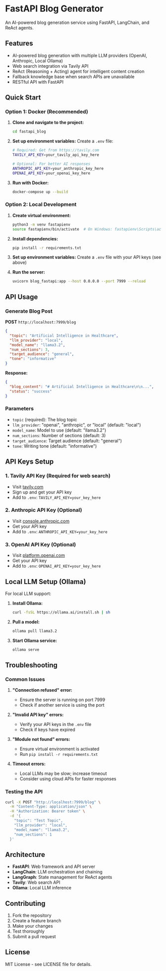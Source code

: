 # FastAPI Blog Generator

An AI-powered blog generation service using FastAPI, LangChain, and ReAct agents.

## Features

- AI-powered blog generation with multiple LLM providers (OpenAI, Anthropic, Local Ollama)
- Web search integration via Tavily API
- ReAct (Reasoning + Acting) agent for intelligent content creation
- Fallback knowledge base when search APIs are unavailable
- RESTful API with FastAPI

## Quick Start

### Option 1: Docker (Recommended)

1. **Clone and navigate to the project:**
   ```bash
   cd fastapi_blog
   ```

2. **Set up environment variables:**
   Create a `.env` file:
   ```bash
   # Required: Get from https://tavily.com
   TAVILY_API_KEY=your_tavily_api_key_here
   
   # Optional: For better AI responses
   ANTHROPIC_API_KEY=your_anthropic_key_here
   OPENAI_API_KEY=your_openai_key_here
   ```

3. **Run with Docker:**
   ```bash
   docker-compose up --build
   ```

### Option 2: Local Development

1. **Create virtual environment:**
   ```bash
   python3 -m venv fastapienv
   source fastapienv/bin/activate  # On Windows: fastapienv\Scripts\activate
   ```

2. **Install dependencies:**
   ```bash
   pip install -r requirements.txt
   ```

3. **Set up environment variables:**
   Create a `.env` file with your API keys (see above)

4. **Run the server:**
   ```bash
   uvicorn blog_fastapi:app --host 0.0.0.0 --port 7999 --reload
   ```

## API Usage

### Generate Blog Post

**POST** `http://localhost:7999/blog`

```json
{
  "topic": "Artificial Intelligence in Healthcare",
  "llm_provider": "local",
  "model_name": "llama3.2",
  "num_sections": 3,
  "target_audience": "general",
  "tone": "informative"
}
```

**Response:**
```json
{
  "blog_content": "# Artificial Intelligence in Healthcare\n\n...",
  "status": "success"
}
```

### Parameters

- `topic` (required): The blog topic
- `llm_provider`: "openai", "anthropic", or "local" (default: "local")
- `model_name`: Model to use (default: "llama3.2")
- `num_sections`: Number of sections (default: 3)
- `target_audience`: Target audience (default: "general")
- `tone`: Writing tone (default: "informative")

## API Keys Setup

### 1. Tavily API Key (Required for web search)
- Visit [tavily.com](https://tavily.com)
- Sign up and get your API key
- Add to `.env`: `TAVILY_API_KEY=your_key_here`

### 2. Anthropic API Key (Optional)
- Visit [console.anthropic.com](https://console.anthropic.com)
- Get your API key
- Add to `.env`: `ANTHROPIC_API_KEY=your_key_here`

### 3. OpenAI API Key (Optional)
- Visit [platform.openai.com](https://platform.openai.com)
- Get your API key
- Add to `.env`: `OPENAI_API_KEY=your_key_here`

## Local LLM Setup (Ollama)

For local LLM support:

1. **Install Ollama:**
   ```bash
   curl -fsSL https://ollama.ai/install.sh | sh
   ```

2. **Pull a model:**
   ```bash
   ollama pull llama3.2
   ```

3. **Start Ollama service:**
   ```bash
   ollama serve
   ```

## Troubleshooting

### Common Issues

1. **"Connection refused" error:**
   - Ensure the server is running on port 7999
   - Check if another service is using the port

2. **"Invalid API key" errors:**
   - Verify your API keys in the `.env` file
   - Check if keys have expired

3. **"Module not found" errors:**
   - Ensure virtual environment is activated
   - Run `pip install -r requirements.txt`

4. **Timeout errors:**
   - Local LLMs may be slow; increase timeout
   - Consider using cloud APIs for faster responses

### Testing the API

```bash
curl -X POST "http://localhost:7999/blog" \
  -H "Content-Type: application/json" \
  -H "Authorization: Bearer token" \
  -d '{
    "topic": "Test Topic",
    "llm_provider": "local",
    "model_name": "llama3.2",
    "num_sections": 1
  }'
```

## Architecture

- **FastAPI**: Web framework and API server
- **LangChain**: LLM orchestration and chaining
- **LangGraph**: State management for ReAct agents
- **Tavily**: Web search API
- **Ollama**: Local LLM inference

## Contributing

1. Fork the repository
2. Create a feature branch
3. Make your changes
4. Test thoroughly
5. Submit a pull request

## License

MIT License - see LICENSE file for details. 